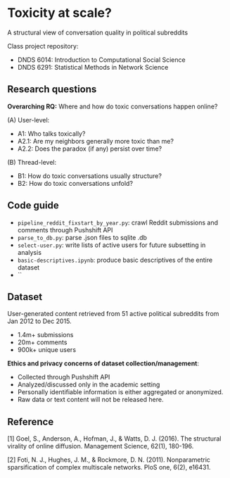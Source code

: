 # Toxicity at scale?
A structural view of conversation quality in political subreddits

Class project repository:
- DNDS 6014: Introduction to Computational Social Science
- DNDS 6291: Statistical Methods in Network Science

## Research questions

**Overarching RQ:** Where and how do toxic conversations happen online?

(A) User-level:
- A1: Who talks toxically?
- A2.1: Are my neighbors generally more toxic than me?
- A2.2: Does the paradox (if any) persist over time?

(B) Thread-level:
- B1: How do toxic conversations usually structure?
- B2: How do toxic conversations unfold?

## Code guide
- `pipeline_reddit_fixstart_by_year.py`: crawl Reddit submissions and comments through Pushshift API
- `parse_to_db.py`: parse .json files to sqlite .db
- `select-user.py`: write lists of active users for future subsetting in analysis
- `basic-descriptives.ipynb`: produce basic descriptives of the entire dataset
- ``

## Dataset
User-generated content retrieved from 51 active political subreddits from Jan 2012 to Dec 2015.
- 1.4m+ submissions
- 20m+ comments
- 900k+ unique users

**Ethics and privacy concerns of dataset collection/management**:
- Collected through Pushshift API
- Analyzed/discussed only in the academic setting
- Personally identifiable information is either aggregated or anonymized.
- Raw data or text content will not be released here.

## Reference

[1] Goel, S., Anderson, A., Hofman, J., & Watts, D. J. (2016). The structural virality of online diffusion. Management Science, 62(1), 180-196.

[2] Foti, N. J., Hughes, J. M., & Rockmore, D. N. (2011). Nonparametric sparsification of complex multiscale networks. PloS one, 6(2), e16431.
